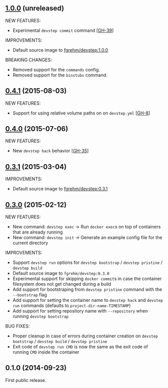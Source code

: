 ## [1.0.0](https://github.com/fgrehm/devstep-cli/compare/v0.4.1...v1.0.0) (unreleased)

NEW FEATURES:
  - Experimental `devstep commit` command [[GH-39]]

[GH-39]: https://github.com/fgrehm/devstep-cli/issues/39

IMPROVEMENTS:

  - Default source image to [fgrehm/devstep:1.0.0](https://github.com/fgrehm/devstep/releases/tag/v1.0.0)

BREAKING CHANGES:

  - Removed support for the `commands` config.
  - Removed support for the `binstubs` command.

## [0.4.1](https://github.com/fgrehm/devstep-cli/compare/v0.4.0...v0.4.1) (2015-08-03)

NEW FEATURES:
  - Support for using relative volume paths on on `devstep.yml` [[GH-8]]

[GH-8]: https://github.com/fgrehm/devstep-cli/issues/8

## [0.4.0](https://github.com/fgrehm/devstep-cli/compare/v0.3.1...v0.4.0) (2015-07-06)

NEW FEATURES:
  - New `devstep hack` behavior [[GH-35]]

[GH-35]: https://github.com/fgrehm/devstep-cli/issues/35

## [0.3.1](https://github.com/fgrehm/devstep-cli/compare/v0.3.0...v0.3.1) (2015-03-04)

IMPROVEMENTS:

  - Default source image to [fgrehm/devstep:0.3.1](https://github.com/fgrehm/devstep/releases/tag/v0.3.1)


## [0.3.0](https://github.com/fgrehm/devstep-cli/compare/v0.1.0...v0.3.0) (2015-02-12)

NEW FEATURES:

  - New command: `devstep exec` -> Run `docker exec`s on top of containers that are already running
  - New command: `devstep init` -> Generate an example config file for the current directory

IMPROVEMENTS:

  - Support `devstep run` options for `devstep bootstrap` / `devstep pristine` / `devstep build`
  - Default source image to `fgrehm/devstep:0.3.0`
  - Experimental support for skipping `docker commit`s in case the container filesystem does not get changed during a build
  - Add support for bootstraping from `devstep pristine` command with the `--bootstrap` flag
  - Add support for setting the container name to `devstep hack` and `devstep run` commands (defaults to `project-dir-name-TIMESTAMP`)
  - Add support for setting repository name with `--repository` when running `devstep bootstrap`

BUG FIXES:

  - Proper cleanup in case of errors during container creation on `devstep bootstrap` / `devstep build` / `devstep pristine`
  - Exit code of `devstep run CMD` is now the same as the exit code of running `CMD` inside the container

## 0.1.0 (2014-09-23)

First public release.
